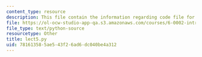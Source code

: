 ```yaml
---
content_type: resource
description: This file contain the information regarding code file for lecture 5.
file: https://ol-ocw-studio-app-qa.s3.amazonaws.com/courses/6-0002-introduction-to-computational-thinking-and-data-science-fall-2016/781613585ae543f26ad6dc040be4a312_lect5.py
file_type: text/python-source
resourcetype: Other
title: lect5.py
uid: 78161358-5ae5-43f2-6ad6-dc040be4a312
---
```

